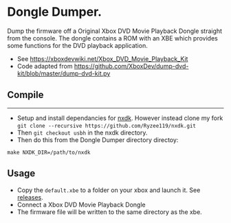 # Dongle Dumper.
Dump the firmware off a Original Xbox DVD Movie Playback Dongle straight from the console. The dongle contains a ROM with an XBE which provides some functions for the DVD playback application.

* See https://xboxdevwiki.net/Xbox_DVD_Movie_Playback_Kit
* Code adapted from https://github.com/XboxDev/dump-dvd-kit/blob/master/dump-dvd-kit.py

## Compile
-------------------------
* Setup and install dependancies for [nxdk](https://github.com/XboxDev/nxdk). However instead clone my fork `git clone --recursive https://github.com/Ryzee119/nxdk.git`
* Then `git checkout usbh` in the nxdk directory.
* Then do this from the Dongle Dumper directory directoy:  
```
make NXDK_DIR=/path/to/nxdk
```

## Usage
* Copy the `default.xbe` to a folder on your xbox and launch it. See [releases](https://github.com/Ryzee119/Dongle_Dumper/releases).
* Connect a Xbox DVD Movie Playback Dongle
* The firmware file will be written to the same directory as the xbe.

